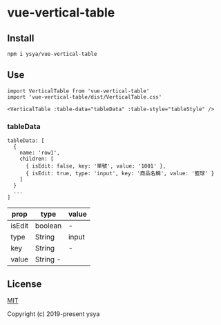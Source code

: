 # vue-vertical-table

## Install

```
npm i ysya/vue-vertical-table
```

## Use
```
import VerticalTable from 'vue-vertical-table'
import 'vue-vertical-table/dist/VerticalTable.css'
```

```
<VerticalTable :table-data="tableData" :table-style="tableStyle" />
```

### tableData

```
tableData: [
  {
    name: 'row1',
    children: [
      { isEdit: false, key: '單號', value: '1001' },
      { isEdit: true, type: 'input', key: '商品名稱', value: '籃球' }
    ]
  }
  ...
]
```

| prop   | type     | value |
| ------ | -------- | ----- |
| isEdit | boolean  | -     |
| type   | String   | input |
| key    | String   | -     |
| value  | String - |

## License

[MIT](https://github.com/ysya/vue-vertical-table/blob/master/LICENSE)

Copyright (c) 2019-present ysya
